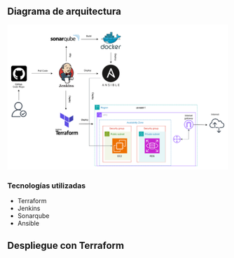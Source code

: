 ## Diagrama de arquitectura
![Arquitectura de despliegue](img/Diagrama.svg)

### Tecnologías utilizadas
- Terraform
- Jenkins
- Sonarqube
- Ansible

## Despliegue con Terraform